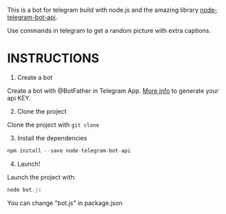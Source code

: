 This is a bot for telegram build with node.js and the amazing library [node-telegram-bot-api](https://github.com/yagop/node-telegram-bot-api).

Use commands in telegram to get a random picture with extra captions.

# INSTRUCTIONS

1. Create a bot 

Create a bot with @BotFather in Telegram App. [More info](https://core.telegram.org/) to generate your api KEY.

2. Clone the project

Clone the project with ```
git clone ```

3. Install the dependencies
```javascript
npm install --save node-telegram-bot-api
```
4. Launch!

Launch the project with:
```javascript
node bot.js
```
 
You can change "bot.js" in package.json
